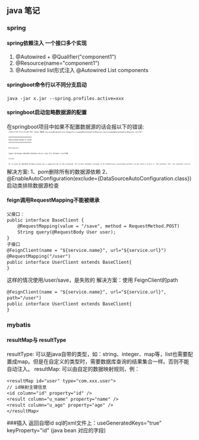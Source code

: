 ## java 笔记

### spring
#### spring依赖注入 一个接口多个实现
1. @Autowired + @Qualifier("component1")
2. @Resource(name="component1")
3. @Autowired list形式注入
        @Autowired
        List<Component> components

#### springboot命令行以不同分支启动
    java -jar x.jar --spring.profiles.active=xxx

#### springboot启动忽略数据源的配置
在springboot项目中如果不配置数据源的话会报以下的错误:
![avatar](./image/spring-sb-data.png)
解决方案:
1、pom删除所有的数据源依赖
2、@EnableAutoConfiguration(exclude={DataSourceAutoConfiguration.class})启动类排除数据源检查

#### feign调用RequestMapping不能被继承

```
父接口：
public interface BaseClient {
    @RequestMapping(value = "/save", method = RequestMethod.POST)
    String query(@RequestBody User user); 
}
子接口
@FeignClient(name = "${service.name}", url="${service.url}")
@RequestMapping("/user")
public interface UserClient extends BaseClient{
}
```
这样的情况使用/user/save，是失败的
解决方案：使用 FeignClient的path
```
@FeignClient(name = "${service.name}", url="${service.url}", path="/user")
public interface UserClient extends BaseClient{
}
```

### mybatis
####  resultMap与 resultType
resultType:
可以是java自带的类型，如：string、integer、map等，list也需要配置成map。但是在自定义的类型时，需要数据库查询的结果集合一样。否则不能自动注入。
resultMap:
可以由自定的数据映射规则，例：
```
<resultMap id="user" type="com.xxx.user">
// id映射主键信息
<id column="id" property="id" />
<result column="u_name" property="name" />
<result column="u_age" property="age" />
</resultMap>
```
###插入 返回自增id
sql的xml文件上：useGeneratedKeys="true" keyProperty="id" (java bean 对应的字段)